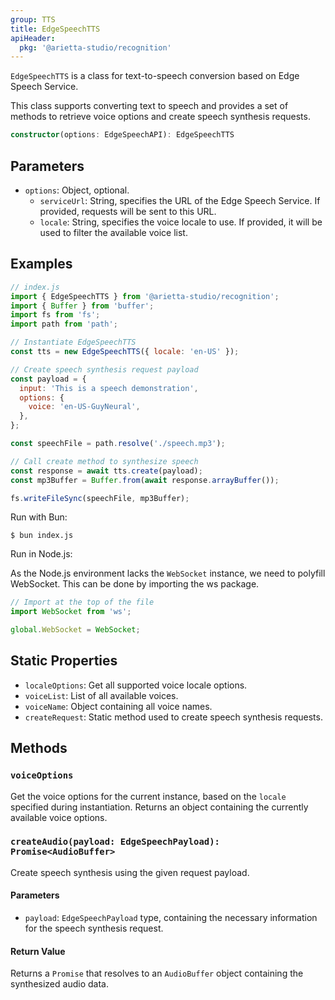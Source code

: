 ```yaml
---
group: TTS
title: EdgeSpeechTTS
apiHeader:
  pkg: '@arietta-studio/recognition'
---
```


`EdgeSpeechTTS` is a class for text-to-speech conversion based on Edge Speech Service.

This class supports converting text to speech and provides a set of methods to retrieve voice options and create speech synthesis requests.

```ts
constructor(options: EdgeSpeechAPI): EdgeSpeechTTS
```

## Parameters

- `options`: Object, optional.
  - `serviceUrl`: String, specifies the URL of the Edge Speech Service. If provided, requests will be sent to this URL.
  - `locale`: String, specifies the voice locale to use. If provided, it will be used to filter the available voice list.

## Examples

```js
// index.js
import { EdgeSpeechTTS } from '@arietta-studio/recognition';
import { Buffer } from 'buffer';
import fs from 'fs';
import path from 'path';

// Instantiate EdgeSpeechTTS
const tts = new EdgeSpeechTTS({ locale: 'en-US' });

// Create speech synthesis request payload
const payload = {
  input: 'This is a speech demonstration',
  options: {
    voice: 'en-US-GuyNeural',
  },
};

const speechFile = path.resolve('./speech.mp3');

// Call create method to synthesize speech
const response = await tts.create(payload);
const mp3Buffer = Buffer.from(await response.arrayBuffer());

fs.writeFileSync(speechFile, mp3Buffer);
```

Run with Bun:

```shell
$ bun index.js
```

Run in Node.js:

As the Node.js environment lacks the `WebSocket` instance, we need to polyfill WebSocket. This can be done by importing the ws package.

```js
// Import at the top of the file
import WebSocket from 'ws';

global.WebSocket = WebSocket;
```

## Static Properties

- `localeOptions`: Get all supported voice locale options.
- `voiceList`: List of all available voices.
- `voiceName`: Object containing all voice names.
- `createRequest`: Static method used to create speech synthesis requests.

## Methods

### `voiceOptions`

Get the voice options for the current instance, based on the `locale` specified during instantiation. Returns an object containing the currently available voice options.

### `createAudio(payload: EdgeSpeechPayload): Promise<AudioBuffer>`

Create speech synthesis using the given request payload.

#### Parameters

- `payload`: `EdgeSpeechPayload` type, containing the necessary information for the speech synthesis request.

#### Return Value

Returns a `Promise` that resolves to an `AudioBuffer` object containing the synthesized audio data.
